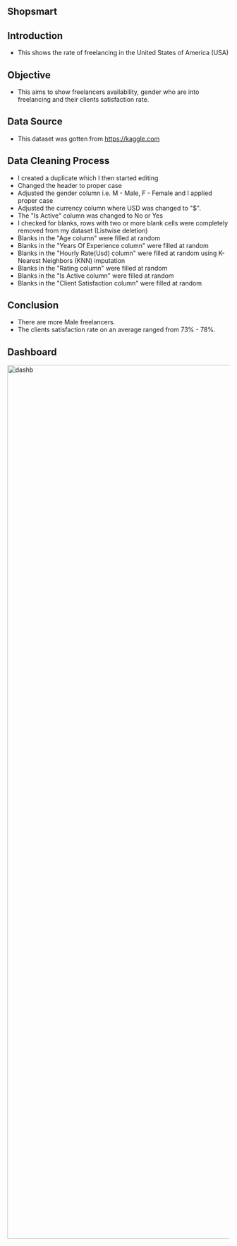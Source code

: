 ## Shopsmart

## Introduction
- This shows the rate of freelancing in the United States of America (USA)

  
## Objective
- This aims to show freelancers availability, gender who are into freelancing and their clients satisfaction rate.

  
## Data Source
- This dataset was gotten from https://kaggle.com


## Data Cleaning Process
- I created a duplicate which I then started editing
- Changed the header to proper case
- Adjusted the gender column i.e. M - Male, F - Female and I applied proper case
- Adjusted the currency column where USD was changed to "$".
- The "Is Active" column was changed to No or Yes
- I checked for blanks, rows with two or more blank cells were completely removed from my dataset (Listwise deletion)
- Blanks in the "Age column" were filled at random
- Blanks in the "Years Of Experience column" were filled at random
- Blanks in the "Hourly Rate(Usd) column" were filled at random using K-Nearest Neighbors (KNN) imputation
- Blanks in the "Rating column" were filled at random
- Blanks in the "Is Active column" were filled at random
- Blanks in the "Client Satisfaction column" were filled at random

  
## Conclusion
- There are more Male freelancers.
- The clients satisfaction rate on an average ranged from 73% - 78%.

  
## Dashboard
<img width="1503" height="1978" alt="dashb" src="https://github.com/user-attachments/assets/4898ae7c-9f46-4350-b08c-63cd288e6f77" />
